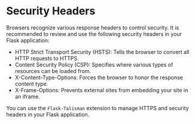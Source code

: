 # Security Headers

Browsers recognize various response headers to control security. It is recommended to review and use the following security headers in your Flask application:

- HTTP Strict Transport Security (HSTS): Tells the browser to convert all HTTP requests to HTTPS.
- Content Security Policy (CSP): Specifies where various types of resources can be loaded from.
- X-Content-Type-Options: Forces the browser to honor the response content type.
- X-Frame-Options: Prevents external sites from embedding your site in an iframe.

You can use the `Flask-Talisman` extension to manage HTTPS and security headers in your Flask application.
